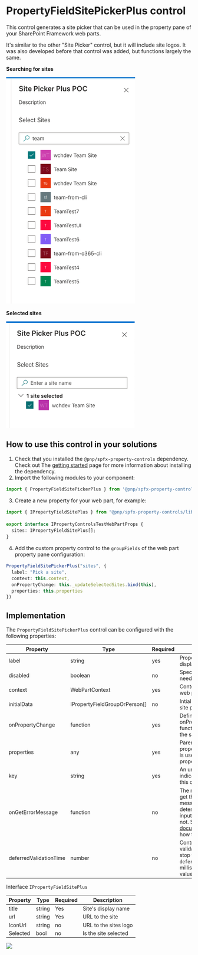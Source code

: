 # PropertyFieldSitePickerPlus control

This control generates a site picker that can be used in the property pane of your SharePoint Framework web parts.

It's similar to the other "Site Picker" control, but it will include site logos. It was also developed before that control was added, but functions largely the same.

**Searching for sites**

![Site picker](../assets/sitepickerplus.png)

**Selected sites**

![Site picker](../assets/sitepickerplus-selected.png)

## How to use this control in your solutions

1. Check that you installed the `@pnp/spfx-property-controls` dependency. Check out The [getting started](../../#getting-started) page for more information about installing the dependency.
2. Import the following modules to your component:

```TypeScript
import { PropertyFieldSitePickerPlus } from '@pnp/spfx-property-controls/lib/PropertyFieldSitePickerPlus';
```

3. Create a new property for your web part, for example:

```TypeScript
import { IPropertyFieldSitePlus } from "@pnp/spfx-property-controls/lib/PropertyFieldSitePickerPlus";

export interface IPropertyControlsTestWebPartProps {
  sites: IPropertyFieldSitePlus[];
}
```

4. Add the custom property control to the `groupFields` of the web part property pane configuration:

```TypeScript
PropertyFieldSitePickerPlus("sites", {
  label: "Pick a site",
  context: this.context,
  onPropertyChange: this._updateSelectedSites.bind(this),
  properties: this.properties
})
```

## Implementation

The `PropertyFieldSitePickerPlus` control can be configured with the following properties:

| Property | Type | Required | Description |
| ---- | ---- | ---- | ---- |
| label | string | yes | Property field label displayed on top. |
| disabled | boolean | no | Specify if the control needs to be disabled. |
| context | WebPartContext | yes | Context of the current web part. |
| initialData | IPropertyFieldGroupOrPerson[] | no | Intial sites to load in the site picker (optional). |
| onPropertyChange | function | yes | Defines a onPropertyChange function to raise when the sites get changed. |
| properties | any | yes | Parent web part properties, this object is use to update the property value. |
| key | string | yes | An unique key that indicates the identity of this control. |
| onGetErrorMessage | function | no | The method is used to get the validation error message and determine whether the input value is valid or not. See [this documentation](https://dev.office.com/sharepoint/docs/spfx/web-parts/guidance/validate-web-part-property-values) to learn how to use it. |
| deferredValidationTime | number | no | Control will start to validate after users stop typing for `deferredValidationTime` milliseconds. Default value is 200. |

Interface `IPropertyFieldSitePlus`

| Property | Type | Required | Description |
| ---- | ---- | ---- | ---- |
| title | string | Yes | Site's display name |
| url | string | Yes | URL to the site |
| IconUrl| string | no | URL to the sites logo |
| Selected | bool | no | Is the site selected | 

![](https://telemetry.sharepointpnp.com/sp-dev-fx-property-controls/wiki/PropertyFieldPeoplePickerPlus)
